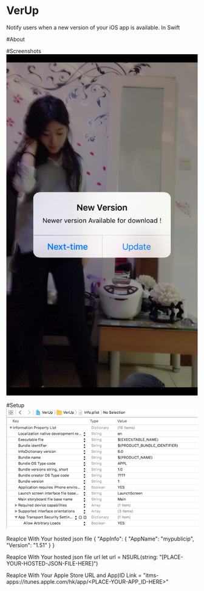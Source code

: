 # VerUp
Notify users when a new version of your iOS app is available. In Swift 

#About

#Screenshots
![alt tag](https://raw.githubusercontent.com/garygng/VerUp/master/VerUp/Simulator%20Screen%20Shot%20Apr%209%2C%202016%2C%2006.15.34.png)

#Setup
![alt tag](https://raw.githubusercontent.com/garygng/VerUp/master/VerUp/Screen%20Shot%202016-04-09%20at%2005.52.21.png)


Reaplce With Your hosted json file <EXAMPLE>
{
  "AppInfo": {
        "AppName": "mypublicip",
        "Version": "1.51"
    }
}

Reaplce With Your hosted json file url
let url = NSURL(string: "[PLACE-YOUR-HOSTED-JSON-FILE-HERE]")


Reaplce With Your Apple Store URL and App)ID
Link = "itms-apps://itunes.apple.com/hk/app/<PLACE-YOUR-APP_ID-HERE>"


